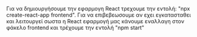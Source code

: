 Για να δημιουργήσουμε την εφαρμογη React τρεχουμε την εντολή: "npx create-react-app frontend".<!--  -->
Για να επιβεβεωσουμε αν εχει εγκατασταθει και λειτουργεί σωστα η React εφαρμογή μας κάνουμε εναλλαγη στον φάκελο frontend <cd frontend> και τρέχουμε την εντολή "npm start"

